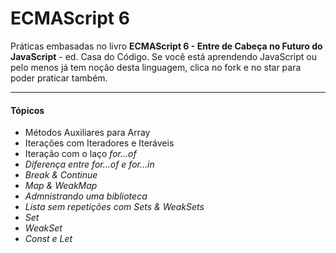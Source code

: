 # ECMAScript 6
Práticas embasadas no livro <strong>ECMAScript 6 - Entre de Cabeça no Futuro do JavaScript</strong> - ed. Casa do Código.
Se você está aprendendo JavaScript ou pelo menos já tem noção desta linguagem, clica no fork e no star para poder praticar também.
<hr>

#### Tópicos

- Métodos Auxiliares para Array
- Iterações com Iteradores e Iteráveis
- Iteração com o laço <i>for...of<i>
- Diferença entre <i>for...of<i> e <i>for...in</i>
- Break & Continue
- Map & WeakMap
- Admnistrando uma biblioteca
- Lista sem repetições com Sets & WeakSets
- Set
- WeakSet
- Const e Let